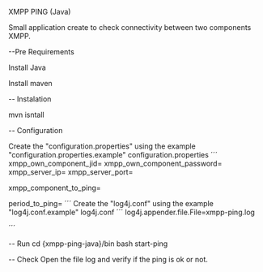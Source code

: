 XMPP PING (Java)

Small application create to check connectivity between two components XMPP. 

--Pre Requirements

Install Java

Install maven

-- Instalation

mvn isntall

-- Configuration

Create the "configuration.properties" using the example "configuration.properties.example"
configuration.properties
´´´
xmpp_own_component_jid=
xmpp_own_component_password=
xmpp_server_ip=
xmpp_server_port=

xmpp_component_to_ping=

period_to_ping=
´´´
Create the "log4j.conf" using the example "log4j.conf.example"
log4j.conf
´´´
log4j.appender.file.File=xmpp-ping.log


´´´

-- Run
cd {xmpp-ping-java}/bin
bash start-ping

-- Check
Open the file log and verify if the ping is ok or not. 